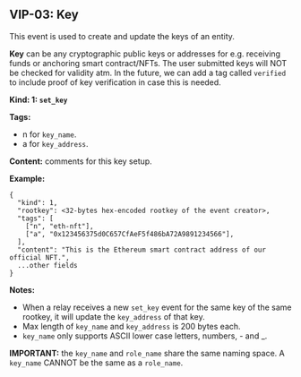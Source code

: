 ## VIP-03: Key

This event is used to create and update the keys of an entity.

**Key** can be any cryptographic public keys or addresses for e.g. receiving funds or anchoring smart contract/NFTs. The user submitted keys will NOT be checked for validity atm. 
In the future, we can add a tag called `verified` to include proof of key verification in case this is needed.

**Kind: 1: `set_key`**

**Tags:**
- n for `key_name`.
- a for `key_address`.

**Content:** comments for this key setup. 

**Example:**
```
{
  "kind": 1,
  "rootkey": <32-bytes hex-encoded rootkey of the event creator>,
  "tags": [
    ["n", "eth-nft"],
    ["a", "0x123456375d0C657CfAeF5f486bA72A9891234566"],
  ],
  "content": "This is the Ethereum smart contract address of our official NFT.",
  ...other fields
}
```

**Notes:**
- When a relay receives a new `set_key` event for the same key of the same rootkey, it will update the `key_address` of that key.
- Max length of `key_name` and `key_address` is 200 bytes each. 
- `key_name` only supports ASCII lower case letters, numbers, - and _. 

**IMPORTANT:** the `key_name` and `role_name` share the same naming space. A `key_name` CANNOT be the same as a `role_name`. 
